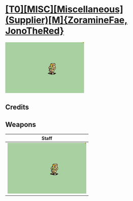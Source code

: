 # [\[T0\]\[MISC\]\[Miscellaneous\]\(Supplier\)\[M\]{ZoramineFae, JonoTheRed}](./%5BT0%5D%5BMISC%5D%5BMiscellaneous%5D(Supplier)%5BM%5D%7BZoramineFae,%20JonoTheRed%7D)

<img src="./7.%20Staff/Staff_000.png" alt="[T0][MISC][Miscellaneous](Supplier)[M]{ZoramineFae, JonoTheRed} standing" />

## Credits



## Weapons


|Staff |
|  :---: |
| <img alt="Staff animation" src="./7.%20Staff/Staff.gif" /> |
